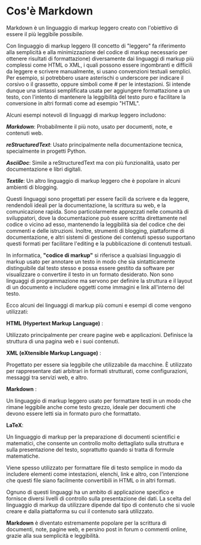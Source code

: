 # Cos'è Markdown

Markdown è un linguaggio di markup leggero creato con l'obiettivo di essere il più leggibile possibile.

Con linguaggio di markup leggero (Il concetto di "leggero" fa riferimento alla semplicità e alla minimizzazione del codice di markup necessario per ottenere risultati di formattazione) diversamente dai linguaggi di markup più complessi come HTML o XML, i quali possono essere ingombranti e difficili da leggere e scrivere manualmente, si usano convenzioni testuali semplici.
Per esempio, si potrebbero usare asterischi o underscore per indicare il corsivo o il grassetto, oppure simboli come # per le intestazioni.
Si intende dunque una sintassi semplificata usata per aggiungere formattazione a un testo, con l'intento di mantenere la leggibilità del testo puro e facilitare la conversione in altri formati come ad esempio "HTML".

Alcuni esempi notevoli di linguaggi di markup leggero includono:

**_Markdown_**: Probabilmente il più noto, usato per documenti, note, e contenuti web.

**_reStructuredText_**: Usato principalmente nella documentazione tecnica, specialmente in progetti Python.

**_AsciiDoc_**: Simile a reStructuredText ma con più funzionalità, usato per documentazione e libri digitali.

**_Textile_**: Un altro linguaggio di markup leggero che è popolare in alcuni ambienti di blogging.

Questi linguaggi sono progettati per essere facili da scrivere e da leggere, rendendoli ideali per la documentazione, la scrittura su web, e la comunicazione rapida. Sono particolarmente apprezzati nelle comunità di sviluppatori, dove la documentazione può essere scritta direttamente nel codice o vicino ad esso, mantenendo la leggibilità sia del codice che dei commenti e delle istruzioni. Inoltre, strumenti di blogging, piattaforme di documentazione, e altri sistemi di gestione dei contenuti spesso supportano questi formati per facilitare l'editing e la pubblicazione di contenuti testuali.

In informatica, **"codice di markup"** si riferisce a qualsiasi linguaggio di markup usato per annotare un testo in modo che sia sintatticamente distinguibile dal testo stesso e possa essere gestito da software per visualizzare o convertire il testo in un formato desiderato. Non sono linguaggi di programmazione ma servono per definire la struttura e il layout di un documento e includere oggetti come immagini e link all'interno del testo.

Ecco alcuni dei linguaggi di markup più comuni e esempi di come vengono utilizzati:

**HTML (Hypertext Markup Language)** :

Utilizzato principalmente per creare pagine web e applicazioni. Definisce la struttura di una pagina web e i suoi contenuti.

**XML (eXtensible Markup Language)** :

Progettato per essere sia leggibile che utilizzabile da macchine. È utilizzato per rappresentare dati arbitrari in formati strutturati, come configurazioni, messaggi tra servizi web, e altro.

**Markdown** :

Un linguaggio di markup leggero usato per formattare testi in un modo che rimane leggibile anche come testo grezzo, ideale per documenti che devono essere letti sia in formato puro che formattato.

**LaTeX**:

Un linguaggio di markup per la preparazione di documenti scientifici e matematici, che consente un controllo molto dettagliato sulla struttura e sulla presentazione del testo, soprattutto quando si tratta di formule matematiche.

Viene spesso utilizzato per formattare file di testo semplice in modo da includere elementi come intestazioni, elenchi, link e altro, con l'intenzione che questi file siano facilmente convertibili in HTML o in altri formati.

Ognuno di questi linguaggi ha un ambito di applicazione specifico e fornisce diversi livelli di controllo sulla presentazione dei dati. La scelta del linguaggio di markup da utilizzare dipende dal tipo di contenuto che si vuole creare e dalla piattaforma su cui il contenuto sarà utilizzato.

**Markdown** è diventato estremamente popolare per la scrittura di documenti, note, pagine web, e persino post in forum o commenti online, grazie alla sua semplicità e leggibilità.
